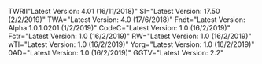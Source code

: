 TWRII"Latest Version: 4.01 (16/11/2018)"
SI="Latest Version: 17.50 (2/2/2019)"
TWA="Latest Version: 4.0 (17/6/2018)"
Fndt="Latest Version: Alpha 1.0.1.0201 (1/2/2019)"
CodeC="Latest Version: 1.0 (16/2/2019)"
Fctr="Latest Version: 1.0 (16/2/2019)"
RW="Latest Version: 1.0 (16/2/2019)"
wTl="Latest Version: 1.0 (16/2/2019)"
Yorg="Latest Version: 1.0 (16/2/2019)"
0AD="Latest Version: 1.0 (16/2/2019)"
GGTV="Latest Version: 2.2"
